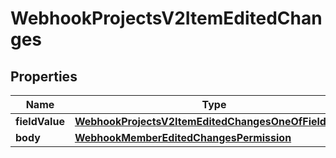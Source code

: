 
# WebhookProjectsV2ItemEditedChanges

## Properties
Name | Type | Description | Notes
------------ | ------------- | ------------- | -------------
**fieldValue** | [**WebhookProjectsV2ItemEditedChangesOneOfFieldValue**](WebhookProjectsV2ItemEditedChangesOneOfFieldValue.md) |  | 
**body** | [**WebhookMemberEditedChangesPermission**](WebhookMemberEditedChangesPermission.md) |  | 



